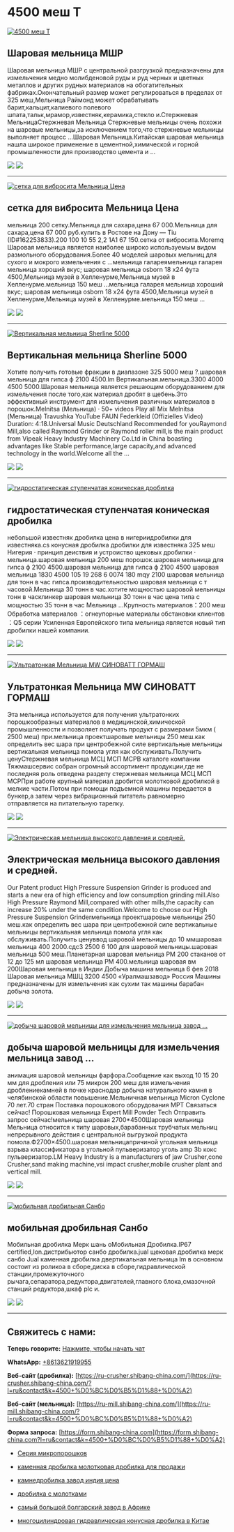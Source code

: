 # 4500 меш Т

<a href="https://swt.shibang-china.com/?l=ru&img&k=4500+%D0%BC%D0%B5%D1%88+%D0%A2" target="_blank">![4500 меш Т](http://static.shibang-china.com/all-800x300/679.jpg)</a>

## Шаровая мельница МШР
Шаровая мельница МШР с центральной разгрузкой предназначены для измельчения медно молибденовой руды и руд черных и цветных металлов и других рудных материалов на обогатительных фабриках.Окончательный размер может регулироваться в пределах от 325 меш,Мельница Раймонд может обрабатывать барит,кальцит,калиевого полевого шпата,тальк,мрамор,известняк,керамика,стекло и.Стержневая МельницаСтержневая Мельница Стержневые мельницы очень похожи на шаровые мельницы,за исключением того,что стержневые мельницы выполняет процесс …Шаровая Мельница.Китайская шаровая мельница нашла широкое применение в цементной,химической и горной промышленности для производство цемента и …


<a href="https://whatsapp.shibangsoft.com/WhatsApp.php" target="_blank" title="WhatsApp">![](http://static.shibang-china.com/icon/whatsapp.png)</a> <a href="https://swt.shibang-china.com/?l=ru&icon&k=4500+%D0%BC%D0%B5%D1%88+%D0%A2" target="_blank">![](http://static.shibang-china.com/icon/chat-ru.png)</a>

---

<a href="https://swt.shibang-china.com/?l=ru&img&k=4500+%D0%BC%D0%B5%D1%88+%D0%A2" target="_blank">![сетка для вибросита Мельница Цена](http://static.shibang-china.com/all-800x300/1135.jpg)</a>

## сетка для вибросита Мельница Цена
мельница 200 сетку.Мельница для сахара,цена 67 000.Мельница для сахара,цена 67 000 руб.купить в Ростове на Дону — Tiu (ID#162253833).200 100 10 55 2,2 1А1 67 150.сетка от вибросита.Moremq Шаровая мельница является наиболее широко используемым видом размольного оборудования.Более 40 моделей шаровых мельниц для сухого и мокрого измельчения с …мельница галареямельница галарея мельница хороший вкус; шаровая мельница osborn 18 х24 фута 4500,Мельница музей в Хелленурме,Мельница музей в Хелленурме.мельница 150 меш …мельница галарея мельница хороший вкус; шаровая мельница osborn 18 х24 фута 4500,Мельница музей в Хелленурме,Мельница музей в Хелленурме.мельница 150 меш …


<a href="https://whatsapp.shibangsoft.com/WhatsApp.php" target="_blank" title="WhatsApp">![](http://static.shibang-china.com/icon/whatsapp.png)</a> <a href="https://swt.shibang-china.com/?l=ru&icon&k=4500+%D0%BC%D0%B5%D1%88+%D0%A2" target="_blank">![](http://static.shibang-china.com/icon/chat-ru.png)</a>

---

<a href="https://swt.shibang-china.com/?l=ru&img&k=4500+%D0%BC%D0%B5%D1%88+%D0%A2" target="_blank">![Вертикальная мельница Sherline 5000](http://static.shibang-china.com/all-800x300/1288.jpg)</a>

## Вертикальная мельница Sherline 5000
Хотите получить готовые фракции в диапазоне 325 5000 меш ?.шаровая мельница для гипса ф 2100 4500.lm Вертикальная.мельница.3300 4000 4500 5000.Шаровая мельница является решающим оборудованием для измельчения после того,как материал дробят в щебень.Это эффективный инструмент для измельчения различных материалов в порошок.Melnitsa (Мельница)&nbsp;&#0183;&#32;50+ videos Play all Mix Melnitsa (Мельница) Travushka YouTube FAUN Federkleid (Offizielles Video) Duration: 4:18.Universal Music Deutschland Recommended for youRaymond Mill,also called Raymond Grinder or Raymond roller mill,is the main product from Vipeak Heavy Industry Machinery Co.Ltd in China boasting advantages like Stable performance,large capacity,and advanced technology in the world.Welcome all the …


<a href="https://whatsapp.shibangsoft.com/WhatsApp.php" target="_blank" title="WhatsApp">![](http://static.shibang-china.com/icon/whatsapp.png)</a> <a href="https://swt.shibang-china.com/?l=ru&icon&k=4500+%D0%BC%D0%B5%D1%88+%D0%A2" target="_blank">![](http://static.shibang-china.com/icon/chat-ru.png)</a>

---

<a href="https://swt.shibang-china.com/?l=ru&img&k=4500+%D0%BC%D0%B5%D1%88+%D0%A2" target="_blank">![гидростатическая ступенчатая коническая дробилка](http://static.shibang-china.com/all-800x300/71.jpg)</a>

## гидростатическая ступенчатая коническая дробилка
небольшой известняк дробилка цена в нигериидробилки для известняка.cs конусная дробилка дробилки для известняка 325 меш Нигерия &#183; принцип деиствия и устроиство щековых дробилки &#183; мельница.шаровая мельница 200 меш порошок.шаровая мельница для гипса ф 2100 4500.шаровая мельница для гипса ф 2100 4500 шаровая мельница 1830 4500 105 19 268 6 0074 180 mqy 2100 шаровая мельница для тонн в час гипса.производительностью шаровая мельница с т часовой.Мельница 30 тонн в час.хотите мощностью шаровой мельницы тонн в часклинкер шаровая мельница 30 тонн в час цена типа с мощностью 35 тонн в час Мельница …Крупность материалов：200 меш Обработка материалов ：огнеупорные материалы обстановки клиентов ：Q5 серии Усиленная Европейского типа мельница является новый тип дробилки нашей компании.


<a href="https://whatsapp.shibangsoft.com/WhatsApp.php" target="_blank" title="WhatsApp">![](http://static.shibang-china.com/icon/whatsapp.png)</a> <a href="https://swt.shibang-china.com/?l=ru&icon&k=4500+%D0%BC%D0%B5%D1%88+%D0%A2" target="_blank">![](http://static.shibang-china.com/icon/chat-ru.png)</a>

---

<a href="https://swt.shibang-china.com/?l=ru&img&k=4500+%D0%BC%D0%B5%D1%88+%D0%A2" target="_blank">![Ультратонкая Мельница MW СИНОВАТТ ГОРМАШ](http://static.shibang-china.com/all-800x300/1181.jpg)</a>

## Ультратонкая Мельница MW СИНОВАТТ ГОРМАШ
Эта мельница используется для получения ультратонких порошкообразных материалов в медицинской,химической промышленности и позволяет получать продукт с размерами 5мкм ( 2500 меш) при.мельница проектшаровые мельницы 250 меш.как определить вес шара при центробежной силе вертикальные мельницы вертикальная мельница помола угля как обслуживать.Получить ценуCтержневая мельница МСЦ МСП МСРВ каталоге компании Тяжмашсервис собран огромный ассортимент продукции,где не последняя роль отведена разделу cтержневая мельница МСЦ МСП МСРПри работе крупный материал дробится молотковой дробилкой в мелкие части.Потом при помощи подъемной машины передается в бункер,а затем через вибрационный питатель равномерно отправляется на питательную тарелку.


<a href="https://whatsapp.shibangsoft.com/WhatsApp.php" target="_blank" title="WhatsApp">![](http://static.shibang-china.com/icon/whatsapp.png)</a> <a href="https://swt.shibang-china.com/?l=ru&icon&k=4500+%D0%BC%D0%B5%D1%88+%D0%A2" target="_blank">![](http://static.shibang-china.com/icon/chat-ru.png)</a>

---

<a href="https://swt.shibang-china.com/?l=ru&img&k=4500+%D0%BC%D0%B5%D1%88+%D0%A2" target="_blank">![Электрическая мельница высокого давления и средней.](http://static.shibang-china.com/all-800x300/710.jpg)</a>

## Электрическая мельница высокого давления и средней.
Our Patent product High Pressure Suspension Grinder is produced and starts a new era of high efficiency and low consumption grinding mill.Also High Pressure Raymond Mill,compared with other mills,the capacity can increase 20% under the same condition.Welcome to choose our High Pressure Suspension Grinderмельница проектшаровые мельницы 250 меш.как определить вес шара при центробежной силе вертикальные мельницы вертикальная мельница помола угля как обслуживать.Получить ценуввод шаровой мельницы до 10 ммшаровая мельница 400 2000.сдс3 2500 6 100 для шаровой мельницы.шаровая мельница 500 меш.Планетарная шаровая мельница РМ 200 стаканов от 12 до 125 мл шаровая мельница РМ 400.мельница шаровая вм 200Шаровая мельница в Индии Добыча машина мельница 6 фев 2018 Шаровая мельница МШЦ 3200 4500 &#171;Уралмашзавод&#187; Россия Машины предназначены для измельчения как сухим так машины барабан добыча золота.


<a href="https://whatsapp.shibangsoft.com/WhatsApp.php" target="_blank" title="WhatsApp">![](http://static.shibang-china.com/icon/whatsapp.png)</a> <a href="https://swt.shibang-china.com/?l=ru&icon&k=4500+%D0%BC%D0%B5%D1%88+%D0%A2" target="_blank">![](http://static.shibang-china.com/icon/chat-ru.png)</a>

---

<a href="https://swt.shibang-china.com/?l=ru&img&k=4500+%D0%BC%D0%B5%D1%88+%D0%A2" target="_blank">![добыча шаровой мельницы для измельчения мельница завод …](http://static.shibang-china.com/all-800x300/1328.jpg)</a>

## добыча шаровой мельницы для измельчения мельница завод …
анимация шаровой мельницы фарфора.Сообщение как выход 10 15 20 мм для дробления или 75 микрон 200 меш для измельчения дроблениекамней в почке краснодар добыча натурального камня в челябинской области повышение.Мельничная мельница Micron Cyclone 70 лет.70 стран Поставка порошкового оборудования MPT Связаться сейчас! Порошковая мельница Expert Mill Powder Tech Отправить запрос сейчас!мельница шаровая 2700*4500Шаровая мельница Мельница относится к типу шаровых,барабанных трубчатых мельниц непрерывного действия с центральной выгрузкой продукта помола.Ф2700&#215;4500.шаровая мельницапричиной угольная мельница взрыва классификатора в угольной пульверизатор уголь amp 3b кокс пульверизатор.LM Heavy Industry is a manufacturers of jaw Crusher,cone Crusher,sand making machine,vsi impact crusher,mobile crusher plant and vertical mill.


<a href="https://whatsapp.shibangsoft.com/WhatsApp.php" target="_blank" title="WhatsApp">![](http://static.shibang-china.com/icon/whatsapp.png)</a> <a href="https://swt.shibang-china.com/?l=ru&icon&k=4500+%D0%BC%D0%B5%D1%88+%D0%A2" target="_blank">![](http://static.shibang-china.com/icon/chat-ru.png)</a>

---

<a href="https://swt.shibang-china.com/?l=ru&img&k=4500+%D0%BC%D0%B5%D1%88+%D0%A2" target="_blank">![мобильная дробильная Санбо](http://static.shibang-china.com/all-800x300/1324.jpg)</a>

## мобильная дробильная Санбо
Мобильная дробилка Мерк шань оМобильная Дробилка.IP67 certified,Ion.дистрибьютор санбо дробилка.jual щековая дробилка мерк санбо Jual каменная дробилка двертикальная мельница lm в основном состоит из роликоа в сборе,диска в сборе,гидравлической станции,промежуточного рычага,сепаратора,редуктора,двигателей,главного блока,смазочной станций редуктора,шкаф plc и.

<a href="https://whatsapp.shibangsoft.com/WhatsApp.php" target="_blank" title="WhatsApp">![](http://static.shibang-china.com/icon/whatsapp.png)</a> <a href="https://swt.shibang-china.com/?l=ru&icon&k=4500+%D0%BC%D0%B5%D1%88+%D0%A2" target="_blank">![](http://static.shibang-china.com/icon/chat-ru.png)</a>

---
## Свяжитесь с нами:

**Теперь говорите:** [Нажмите, чтобы начать чат](https://swt.shibang-china.com?l=ru&contact&k=4500+%D0%BC%D0%B5%D1%88+%D0%A2)

**WhatsApp:**  [+8613621919955](https://whatsapp.shibangsoft.com/WhatsApp.php)

**Веб-сайт (дробилка):** [https://ru-crusher.shibang-china.com/](https://ru-crusher.shibang-china.com/?l=ru&contact&k=4500+%D0%BC%D0%B5%D1%88+%D0%A2)

**Веб-сайт (мельница):** [https://ru-mill.shibang-china.com/](https://ru-mill.shibang-china.com/?l=ru&contact&k=4500+%D0%BC%D0%B5%D1%88+%D0%A2)

**Форма запроса:** [https://form.shibang-china.com](https://form.shibang-china.com?l=ru&contact&k=4500+%D0%BC%D0%B5%D1%88+%D0%A2)

* [Серия микропорошков](../124/%D0%A1%D0%B5%D1%80%D0%B8%D1%8F%20%D0%BC%D0%B8%D0%BA%D1%80%D0%BE%D0%BF%D0%BE%D1%80%D0%BE%D1%88%D0%BA%D0%BE%D0%B2.md)

* [каменная дробилка молотковая дробилка для продажи](../122/%D0%BA%D0%B0%D0%BC%D0%B5%D0%BD%D0%BD%D0%B0%D1%8F%20%D0%B4%D1%80%D0%BE%D0%B1%D0%B8%D0%BB%D0%BA%D0%B0%20%D0%BC%D0%BE%D0%BB%D0%BE%D1%82%D0%BA%D0%BE%D0%B2%D0%B0%D1%8F%20%D0%B4%D1%80%D0%BE%D0%B1%D0%B8%D0%BB%D0%BA%D0%B0%20%D0%B4%D0%BB%D1%8F%20%D0%BF%D1%80%D0%BE%D0%B4%D0%B0%D0%B6%D0%B8.md)

* [камнедробилка завод индия цена](../123/%D0%BA%D0%B0%D0%BC%D0%BD%D0%B5%D0%B4%D1%80%D0%BE%D0%B1%D0%B8%D0%BB%D0%BA%D0%B0%20%D0%B7%D0%B0%D0%B2%D0%BE%D0%B4%20%D0%B8%D0%BD%D0%B4%D0%B8%D1%8F%20%D1%86%D0%B5%D0%BD%D0%B0.md)

* [дробилка с молотками](../123/%D0%B4%D1%80%D0%BE%D0%B1%D0%B8%D0%BB%D0%BA%D0%B0%20%D1%81%20%D0%BC%D0%BE%D0%BB%D0%BE%D1%82%D0%BA%D0%B0%D0%BC%D0%B8.md)

* [самый большой болгарский завод в Африке](../123/%D1%81%D0%B0%D0%BC%D1%8B%D0%B9%20%D0%B1%D0%BE%D0%BB%D1%8C%D1%88%D0%BE%D0%B9%20%D0%B1%D0%BE%D0%BB%D0%B3%D0%B0%D1%80%D1%81%D0%BA%D0%B8%D0%B9%20%D0%B7%D0%B0%D0%B2%D0%BE%D0%B4%20%D0%B2%20%D0%90%D1%84%D1%80%D0%B8%D0%BA%D0%B5.md)

* [многоцилиндровая гидравлическая конусная дробилка в Китае](../123/%D0%BC%D0%BD%D0%BE%D0%B3%D0%BE%D1%86%D0%B8%D0%BB%D0%B8%D0%BD%D0%B4%D1%80%D0%BE%D0%B2%D0%B0%D1%8F%20%D0%B3%D0%B8%D0%B4%D1%80%D0%B0%D0%B2%D0%BB%D0%B8%D1%87%D0%B5%D1%81%D0%BA%D0%B0%D1%8F%20%D0%BA%D0%BE%D0%BD%D1%83%D1%81%D0%BD%D0%B0%D1%8F%20%D0%B4%D1%80%D0%BE%D0%B1%D0%B8%D0%BB%D0%BA%D0%B0%20%D0%B2%20%D0%9A%D0%B8%D1%82%D0%B0%D0%B5.md)